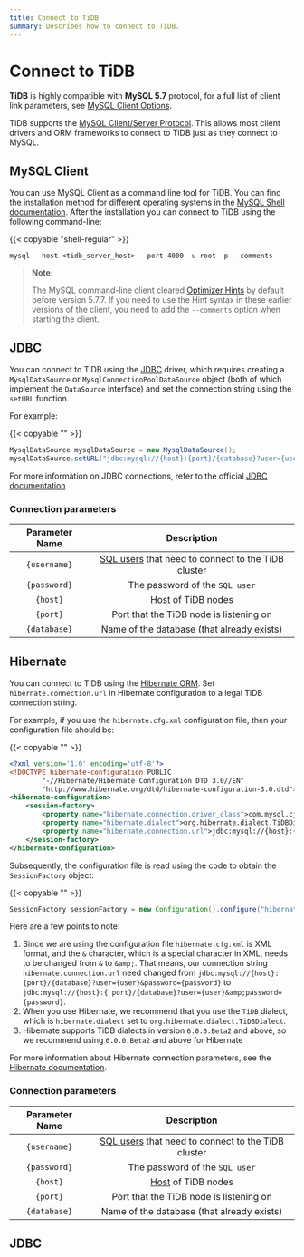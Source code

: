 ```yaml
---
title: Connect to TiDB
summary: Describes how to connect to TiDB.
---
```


# Connect to TiDB

**TiDB** is highly compatible with **MySQL 5.7** protocol, for a full list of client link parameters, see [MySQL Client Options](https://dev.mysql.com/doc/refman/5.7/en/mysql-command-options.html).

TiDB supports the [MySQL Client/Server Protocol](https://dev.mysql.com/doc/internals/en/client-server-protocol.html). This allows most client drivers and ORM frameworks to connect to TiDB just as they connect to MySQL.

## MySQL Client

You can use MySQL Client as a command line tool for TiDB. You can find the installation method for different operating systems in the [MySQL Shell documentation](https://dev.mysql.com/doc/mysql-shell/8.0/en/mysql-shell-install.html). After the installation you can connect to TiDB using the following command-line:

{{< copyable "shell-regular" >}}

```shell
mysql --host <tidb_server_host> --port 4000 -u root -p --comments
```

> **Note:**
>
> The MySQL command-line client cleared [Optimizer Hints](https://docs.pingcap.com/tidb/stable/optimizer-hints#optimizer-hints) by default before version 5.7.7. If you need to use the Hint syntax in these earlier versions of the client, you need to add the `--comments` option when starting the client.

## JDBC

You can connect to TiDB using the [JDBC](https://dev.mysql.com/doc/connector-j/8.0/en/) driver, which requires creating a `MysqlDataSource` or `MysqlConnectionPoolDataSource` object (both of which implement the `DataSource` interface) and set the connection string using the `setURL` function.

For example:

{{< copyable "" >}}

```java
MysqlDataSource mysqlDataSource = new MysqlDataSource();
mysqlDataSource.setURL("jdbc:mysql://{host}:{port}/{database}?user={username}&password={password}");
```

For more information on JDBC connections, refer to the official [JDBC documentation](https://dev.mysql.com/doc/connector-j/8.0/en/)

### Connection parameters

| Parameter Name | Description |
| :---: | :----------------------------: |
| `{username}` | [SQL users](https://docs.pingcap.com/tidb/stable/user-account-management) that need to connect to the TiDB cluster |
| `{password}` | The password of the `SQL user` |
| `{host}` | [Host](https://en.wikipedia.org/wiki/Host_(network)) of TiDB nodes |
| `{port}` | Port that the TiDB node is listening on |
| `{database}` | Name of the database (that already exists) |

## Hibernate

You can connect to TiDB using the [Hibernate ORM](https://hibernate.org/orm/). Set `hibernate.connection.url` in Hibernate configuration to a legal TiDB connection string.

For example, if you use the `hibernate.cfg.xml` configuration file, then your configuration file should be:

{{< copyable "" >}}

```xml
<?xml version='1.0' encoding='utf-8'?>
<!DOCTYPE hibernate-configuration PUBLIC
        "-//Hibernate/Hibernate Configuration DTD 3.0//EN"
        "http://www.hibernate.org/dtd/hibernate-configuration-3.0.dtd">
<hibernate-configuration>
    <session-factory>
        <property name="hibernate.connection.driver_class">com.mysql.cj.jdbc.Driver</property>
        <property name="hibernate.dialect">org.hibernate.dialect.TiDBDialect</property>
        <property name="hibernate.connection.url">jdbc:mysql://{host}:{port}/{database}?user={user}&amp;password={password}</property>
    </session-factory>
</hibernate-configuration>
```

Subsequently, the configuration file is read using the code to obtain the `SessionFactory` object:

{{< copyable "" >}}

```java
SessionFactory sessionFactory = new Configuration().configure("hibernate.cfg.xml").buildSessionFactory();
```

Here are a few points to note:

1. Since we are using the configuration file `hibernate.cfg.xml` is XML format, and the `&` character, which is a special character in XML, needs to be changed from `&` to `&amp;`. That means, our connection string `hibernate.connection.url` need changed from `jdbc:mysql://{host}:{port}/{database}?user={user}&password={password}` to `jdbc:mysql://{host}:{ port}/{database}?user={user}&amp;password={password}`.
2. When you use Hibernate, we recommend that you use the `TiDB` dialect, which is `hibernate.dialect` set to `org.hibernate.dialect.TiDBDialect`.
3. Hibernate supports TiDB dialects in version `6.0.0.Beta2` and above, so we recommend using `6.0.0.Beta2` and above for Hibernate

For more information about Hibernate connection parameters, see the [Hibernate documentation](https://hibernate.org/orm/documentation).

### Connection parameters

| Parameter Name | Description |
| :---: | :----------------------------: |
| `{username}` | [SQL users](https://docs.pingcap.com/tidb/stable/user-account-management) that need to connect to the TiDB cluster |
| `{password}` | The password of the `SQL user` |
| `{host}` | [Host](https://en.wikipedia.org/wiki/Host_(network)) of TiDB nodes |
| `{port}` | Port that the TiDB node is listening on |
| `{database}` | Name of the database (that already exists) |

## JDBC

